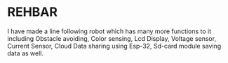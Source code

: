 # REHBAR
I have made a line following robot which has many more functions to it including Obstacle avoiding, Color sensing, Lcd Display, Voltage sensor, Current Sensor, Cloud Data sharing using Esp-32, Sd-card module saving data as well. 
